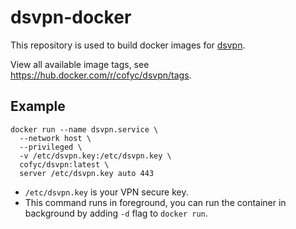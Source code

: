 # dsvpn-docker

This repository is used to build docker images for [dsvpn](https://github.com/jedisct1/dsvpn).

View all available image tags, see https://hub.docker.com/r/cofyc/dsvpn/tags.

## Example

```
docker run --name dsvpn.service \
  --network host \
  --privileged \
  -v /etc/dsvpn.key:/etc/dsvpn.key \
  cofyc/dsvpn:latest \
  server /etc/dsvpn.key auto 443
```

- `/etc/dsvpn.key` is your VPN secure key.
- This command runs in foreground, you can run the container in background by adding `-d` flag to `docker run`.
